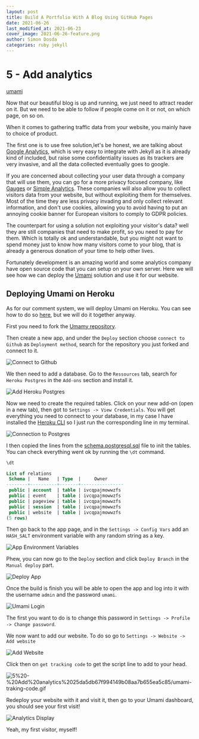 ```yaml
---
layout: post
title: Build A Portfolio With A Blog Using GitHub Pages
date: 2021-06-26
last_modified_at: 2021-06-23
cover_image: 2021-06-26-feature.png
author: Simon Dosda
categories: ruby jekyll
---
```

# 5 - Add analytics

[umami](https://umami.is/)

Now that our beautiful blog is up and running, we just need to attract reader on it. But we need to be able to follow if people come on it or not, on which page, on so on.

When it comes to gathering traffic data from your website, you mainly have to choice of product.

The first one is to use free solution,let's be honest, we are talking about [Google Analytics](https://analytics.google.com/analytics/web/), which is very easy to integrate with Jekyll as it is already kind of included, but raise some confidentiality issues as its trackers are very invasive, and all the data collected eventually goes to google.

If you are concerned about collecting your user data through a company that will use them, you can go for a more privacy focused company, like [Gauges](https://get.gaug.es/) or [Simple Analytics](https://simpleanalytics.com/). These companies will also allow you to collect visitors data from your website, but without exploiting them for themselves. Most of the time they are less privacy invading and only collect relevant information, and don't use cookies, allowing you to avoid having to put an annoying cookie banner for European visitors to comply to GDPR policies.

The counterpart for using a solution not exploiting your visitor's data? well they are still companies that need to make profit, so you need to pay for them. Which is totally ok and understandable, but you might not want to spend money just to know how many visitors come to your blog, that is already a generous donation of your time to help other lives.

Fortunately development is an amazing world and some analytics company have open source code that you can setup on your own server. Here we will see how we can deploy the [Umami]() solution and use it for our website.  

## Deploying Umami on Heroku

As for our comment system, we will deploy Umami on Heroku. You can see how to do so [here](https://umami.is/docs/running-on-heroku), but we will do it together anyway.

First you need to fork the [Umamy repository](https://github.com/mikecao/umami).

Then create a new app, and under the `Deploy` section choose `connect to Github` as `Deployment method`, search for the repository you just forked and connect to it.

![Connect to Github](/assets/images/2021-06-26-connect-github.png)

We then need to add a database. Go to the `Ressources` tab, search for `Heroku Postgres` in the `Add-ons` section and install it.

![Add Heroku Postgres](/assets/images/2021-06-26-heroku-postgres.png)

Now we need to create the required tables. Click on your new add-on (open in a new tab), then got to `Settings -> View Credentials`. You will get everything you need to connect to your database, in my case I have installed the [Heroku CLI](https://devcenter.heroku.com/articles/heroku-cli) so I just run the corresponding line in my terminal. 

![Connection to Postgres](/assets/images/2021-06-26-postgres-connection.png)

I then copied the lines from the [schema.postgresql.sql](https://github.com/SimonDosda/umami/blob/master/sql/schema.postgresql.sql) file to init the tables. You can check everything went ok by running the `\dt` command.

```sql
\dt

List of relations
 Schema |   Name   | Type  |     Owner      
--------+----------+-------+----------------
 public | account  | table | ivcqpajmowwzfs
 public | event    | table | ivcqpajmowwzfs
 public | pageview | table | ivcqpajmowwzfs
 public | session  | table | ivcqpajmowwzfs
 public | website  | table | ivcqpajmowwzfs
(5 rows)
```

Then go back to the app page, and in the `Settings -> Config Vars` add an `HASH_SALT` environment variable with any random string as a key. 

![App Environment Variables](/assets/images/2021-06-26-congig-vars.png)

Phew, you can now go to the `Deploy` section and click `Deploy Branch` in the `Manual deploy` part.

![Deploy App](/assets/images/2021-06-26-deploy.png)

Once the build is finish you will be able to open the app and log into it with the username `admin` and the password `umami`.

![Umami Login](/assets/images/2021-06-26-umami-login.png)

The first you want to do is to change this password in `Settings -> Profile -> Change password`.

We now want to add our website. To do so go to `Settings -> Website -> Add website`

![Add Website](/assets/images/2021-06-26-add-website.png)

Click then on `get tracking code`  to get the script line to add to your head.

![5%20-%20Add%20analytics%2025da5db67f994149b08aa7b655ea5c85/umami-traking-code.gif](/assets/images/2021-06-26-umami-traking-code.gif)

Redeploy your website with it and visit it, then go to your Umami dashboard, you should see your first visit! 

![Analytics Display](/assets/images/2021-06-26-analytics.png)

Yeah, my first visitor, myself!